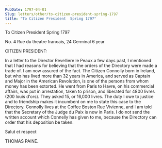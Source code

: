 ```yaml
---
PubDate: 1797-04-01
Slug: letters/other/to-citizen-president-spring-1797
title: "To Citizen President  Spring 1797"
---
```


   To Citizen President  Spring 1797

   No. 4 Rue du theatre francais, 24 Germinal 6 year

   CITIZEN PRESIDENT:

   In a letter to the Director Revelliere le Peaux a few days past, I
   mentioned that I had reasons for believing that the orders of the
   Directory were made a trade of. I am now assured of the fact. The Citizen
   Connolly born in Ireland, but who has lived more than 32 years in America,
   and served as Captain and Major in the American Revolution, is one of the
   persons from whom money has been extorted. He went from Paris to Havre, on
   his commercial affairs, was put in arrestation, taken to prison, and
   liberated for 4800 livres (200 louis d'ors). They asked 15, or 16,000
   livres. The duty I owe to justice and to friendship makes it incumbent on
   me to state this case to the Directory. Connolly lives at the Coffee
   Boston Rue Vivienne, and I am told that the Secretary of the Judge du Paix
   is now in Paris. I do not send the written account which Connelly has
   given to me, because the Directory can order that his deposition be taken.

   Salut et respect

   THOMAS PAINE.



